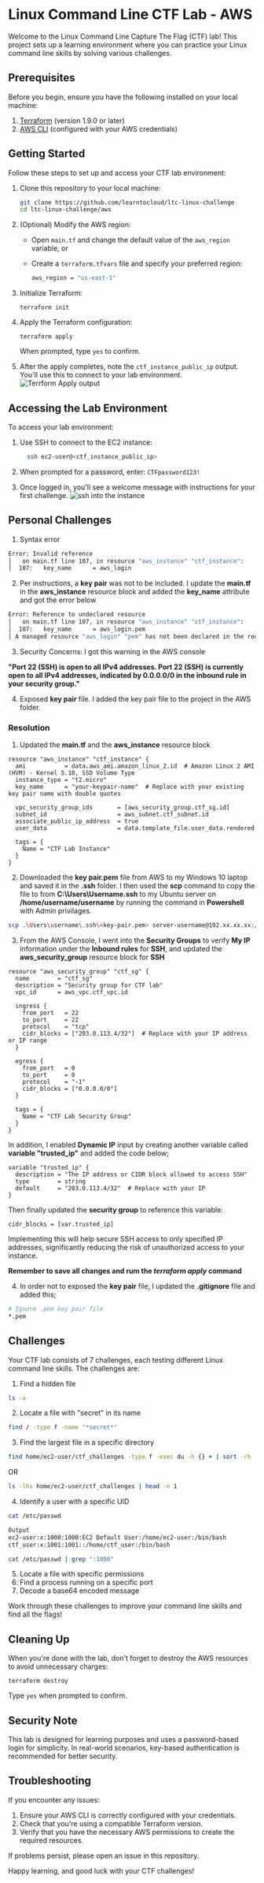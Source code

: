 # Linux Command Line CTF Lab - AWS

Welcome to the Linux Command Line Capture The Flag (CTF) lab! This project sets up a learning environment where you can practice your Linux command line skills by solving various challenges.

## Prerequisites

Before you begin, ensure you have the following installed on your local machine:

1. [Terraform](https://www.terraform.io/downloads.html) (version 1.9.0 or later)
2. [AWS CLI](https://aws.amazon.com/cli/) (configured with your AWS credentials)

## Getting Started

Follow these steps to set up and access your CTF lab environment:

1. Clone this repository to your local machine:

    ``` sh
    git clone https://github.com/learntocloud/ltc-linux-challenge
    cd ltc-linux-challenge/aws
    ```

2. (Optional) Modify the AWS region:
    - Open `main.tf` and change the default value of the `aws_region` variable, or
    - Create a `terraform.tfvars` file and specify your preferred region:

        ``` sh
        aws_region = "us-east-1"
        ```

3. Initialize Terraform:

    `terraform init`

4. Apply the Terraform configuration:

    `terraform apply`

    When prompted, type `yes` to confirm.

5. After the apply completes, note the `ctf_instance_public_ip` output. You'll use this to connect to your lab environment.
![Terrform Apply output](./images/terraform-apply-screenshot.png)

## Accessing the Lab Environment

To access your lab environment:

1. Use SSH to connect to the EC2 instance:

    ``` sh
      ssh ec2-user@<ctf_instance_public_ip>
    ```

2. When prompted for a password, enter: `CTFpassword123!`
3. Once logged in, you'll see a welcome message with instructions for your first challenge.
![ssh into the instance](./images/ssh-screenshot.png)

## Personal Challenges

1. Syntax error

```bash
Error: Invalid reference
│   on main.tf line 107, in resource "aws_instance" "ctf_instance":
│  107:   key_name      = aws_login
```

2. Per instructions, a **key pair** was not to be included. I update the **main.tf** in the **aws_instance** resource block and added the **key_name** attribute and got the error below

```bash
Error: Reference to undeclared resource
│   on main.tf line 107, in resource "aws_instance" "ctf_instance":
│  107:   key_name      = aws_login.pem
│ A managed resource "aws_login" "pem" has not been declared in the root module.
```

3. Security Concerns: I got this warning in the AWS console

**"Port 22 (SSH) is open to all IPv4 addresses. Port 22 (SSH) is currently open to all IPv4 addresses, indicated by 0.0.0.0/0 in the inbound rule in your security group."**

4. Exposed **key pair** file. I added the key pair file to the project in the AWS folder.


### Resolution 

1. Updated the **main.tf** and the **aws_instance** resource block

```hcl
resource "aws_instance" "ctf_instance" {
  ami           = data.aws_ami.amazon_linux_2.id  # Amazon Linux 2 AMI (HVM) - Kernel 5.10, SSD Volume Type
  instance_type = "t2.micro"
  key_name      = "your-keypair-name"  # Replace with your existing key pair name with double quotes

  vpc_security_group_ids       = [aws_security_group.ctf_sg.id]
  subnet_id                    = aws_subnet.ctf_subnet.id
  associate_public_ip_address  = true
  user_data                    = data.template_file.user_data.rendered

  tags = {
    Name = "CTF Lab Instance"
  }
}
```

2. Downloaded the **key pair.pem** file from AWS to my Windows 10 laptop and saved it in the **.ssh** folder. I then used the **scp** command to copy the file to from **C:\Users\Username\.ssh** to my Ubuntu server on **/home/username/username** by running the command in  **Powershell** with Admin privilages.

```bash
scp .\Users\username\.ssh\<key-pair.pem> server-username@192.xx.xx.xx:/home/username/
```

3. From the AWS Console, I went into the **Security Groups** to verify **My IP** information under the **Inbound rules** for **SSH**, and updated the **aws_security_group** resource block for **SSH**

```hcl
resource "aws_security_group" "ctf_sg" {
  name        = "ctf_sg"
  description = "Security group for CTF lab"
  vpc_id      = aws_vpc.ctf_vpc.id

  ingress {
    from_port   = 22
    to_port     = 22
    protocol    = "tcp"
    cidr_blocks = ["203.0.113.4/32"]  # Replace with your IP address or IP range
  }

  egress {
    from_port   = 0
    to_port     = 0
    protocol    = "-1"
    cidr_blocks = ["0.0.0.0/0"]
  }

  tags = {
    Name = "CTF Lab Security Group"
  }
}
```

In addition, I enabled **Dynamic IP** input by creating another variable called **variable "trusted_ip"** and added the code below;

```hcl
variable "trusted_ip" {
  description = "The IP address or CIDR block allowed to access SSH"
  type        = string
  default     = "203.0.113.4/32"  # Replace with your IP
}
```

Then finally updated the **security group** to reference this variable:

```hcl
cidr_blocks = [var.trusted_ip]
```

Implementing this will help secure SSH access to only specified IP addresses, significantly reducing the risk of unauthorized access to your instance.

**Remember to save all changes and rum the *terraform apply* command**

4. In order not to exposed the **key pair** file, I updated the **.gitignore** file and added this;

```bash
# Ignore .pem key pair file
*.pem
```

## Challenges

Your CTF lab consists of 7 challenges, each testing different Linux command line skills. The challenges are:

1. Find a hidden file

```bash
ls -a
```

2. Locate a file with "secret" in its name

```bash
find / -type f -name "*secret*"
```

3. Find the largest file in a specific directory

```bash
find home/ec2-user/ctf_challenges -type f -exec du -h {} + | sort -rh | head -n 1
```
OR

```bash
ls -lhs home/ec2-user/ctf_challenges | head -n 1
```

4. Identify a user with a specific UID

```bash
cat /etc/passwd
```

```bash
Output
ec2-user:x:1000:1000:EC2 Default User:/home/ec2-user:/bin/bash
ctf_user:x:1001:1001::/home/ctf_user:/bin/bash
```

```bash
cat /etc/passwd | grep ":1000"
```

5. Locate a file with specific permissions
6. Find a process running on a specific port
7. Decode a base64 encoded message

Work through these challenges to improve your command line skills and find all the flags!

## Cleaning Up

When you're done with the lab, don't forget to destroy the AWS resources to avoid unnecessary charges:

`terraform destroy`

Type `yes` when prompted to confirm.

## Security Note

This lab is designed for learning purposes and uses a password-based login for simplicity. In real-world scenarios, key-based authentication is recommended for better security.

## Troubleshooting

If you encounter any issues:

1. Ensure your AWS CLI is correctly configured with your credentials.
2. Check that you're using a compatible Terraform version.
3. Verify that you have the necessary AWS permissions to create the required resources.

If problems persist, please open an issue in this repository.

Happy learning, and good luck with your CTF challenges!
